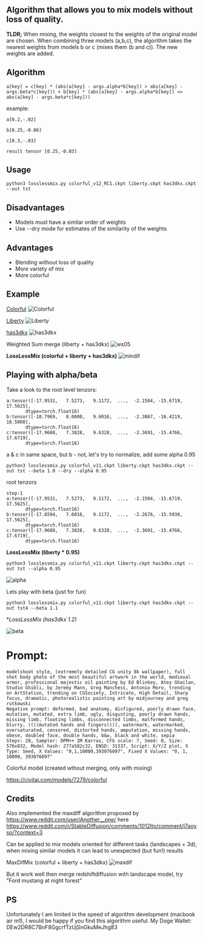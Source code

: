 ## Algorithm that allows you to mix models without loss of quality. 

**TLDR;** When mixing, the weights closest to the weights of the original model are chosen. When combining three models (a,b,c), the algorithm takes the nearest weights from models b or c (mixes them (b and c)). The new weights are added.

## Algorithm

```
a[key] = c[key] * (abs(a[key] - args.alpha*b[key]) > abs(a[key] - args.beta*c[key])) + b[key] * (abs(a[key] - args.alpha*b[key]) <= abs(a[key] - args.beta*c[key]))
```
example:
```
a[0.2,-.02]

b[0.25,-0.06]

c[0.3,-.03]

result tensor [0.25,-0.03]
```

## Usage

```
python3 losslessmix.py colorful_v12_RC1.ckpt liberty.ckpt has3dkx.ckpt --out tst

```

## Disadvantages

 - Models must have a similar order of weights 
 - Use --dry mode for estimates of the similarity of the weights

## Advantages

 - Blending without loss of quality
 - More variety of mix
 - More colorful

## Example

 [Colorful](https://civitai.com/models/7279/colorful)
 ![Colorful](examples/colorful.png?raw=true)

 [Liberty](https://civitai.com/models/5935/liberty)
  ![Liberty](examples/liberty.png?raw=true)

 [has3dkx](https://civitai.com/models/2504/handas-3dkx-11)
  ![has3dkx](examples/has3dkx.png?raw=true)

 Weighted Sum merge (liberty + has3dkx)
  ![ws05](examples/ws05.png?raw=true)

 **LossLessMix (colorful + liberty + has3dkx)**
  ![mindif](examples/mindif.png?raw=true)

## Playing with alpha/beta

Take a look to the root level tenzors:
```
a:tensor([-17.9531,   7.5273,   9.1172,  ...,  -2.1504, -15.6719,  17.5625],
       dtype=torch.float16)
b:tensor([-18.7969,   8.0000,   9.6016,  ...,  -2.3867, -16.4219,  18.5000],
       dtype=torch.float16)
c:tensor([-17.9688,   7.3828,   9.6328,  ...,  -2.3691, -15.4766,  17.6719],
       dtype=torch.float16)
```
a & c in same space, but b - not, let's try to normalize, add some alpha 0.95
```
python3 losslessmix.py colorful_v11.ckpt liberty.ckpt has3dkx.ckpt --out tst --beta 1.0 --dry --alpha 0.95
```
root tenzors
```
step:1
a:tensor([-17.9531,   7.5273,   9.1172,  ...,  -2.1504, -15.6719,  17.5625],
       dtype=torch.float16)
b:tensor([-17.8594,   7.6016,   9.1172,  ...,  -2.2676, -15.5938,  17.5625],
       dtype=torch.float16)
c:tensor([-17.9688,   7.3828,   9.6328,  ...,  -2.3691, -15.4766,  17.6719],
       dtype=torch.float16)
```
 **LossLessMix (liberty * 0.95)**
```
python3 losslessmix.py colorful_v11.ckpt liberty.ckpt has3dkx.ckpt --out tst --alpha 0.95 
```
  ![alpha](examples/alpha.png?raw=true)

Lets play with beta (just for fun)

```
python3 losslessmix.py colorful_v11.ckpt liberty.ckpt has3dkx.ckpt --out tst4 --beta 1.1
```
 **LossLessMix (has3dkx *1.2)**

  ![beta](examples/beta.png?raw=true)
# Prompt:
```
modelshoot style, (extremely detailed CG unity 8k wallpaper), full shot body photo of the most beautiful artwork in the world, medieval armor, professional majestic oil painting by Ed Blinkey, Atey Ghailan, Studio Ghibli, by Jeremy Mann, Greg Manchess, Antonio Moro, trending on ArtStation, trending on CGSociety, Intricate, High Detail, Sharp focus, dramatic, photorealistic painting art by midjourney and greg rutkowski
Negative prompt: deformed, bad anatomy, disfigured, poorly drawn face, mutation, mutated, extra limb, ugly, disgusting, poorly drawn hands, missing limb, floating limbs, disconnected limbs, malformed hands, blurry, ((((mutated hands and fingers)))), watermark, watermarked, oversaturated, censored, distorted hands, amputation, missing hands, obese, doubled face, double hands, b&w, black and white, sepia
Steps: 28, Sampler: DPM++ 2M Karras, CFG scale: 7, Seed: 0, Size: 576x832, Model hash: 277a582c32, ENSD: 31337, Script: X/Y/Z plot, X Type: Seed, X Values: "0,1,10000,393076097", Fixed X Values: "0, 1, 10000, 393076097"
```
 Colorful model (created wthout merging, only with mixing)

https://civitai.com/models/7279/colorful

 ## Credits

Also implemented the maxdiff algorithm proposed by https://www.reddit.com/user/Another__one/ here https://www.reddit.com/r/StableDiffusion/comments/1012lto/comment/j7aoyso/?context=3


Can be applied to mix models oriented for different tasks (landscapes + 3d), when mixing similar models it can lead to unexpected (but fun!) results

MaxDifMix (colorful + liberty + has3dkx)
![maxdif](examples/maxdiff.png?raw=true)

But it work well then merge redshiftdiffusion with landscape model, try "Ford mustang at night forest"

## PS

Unfortunately I am limited in the speed of algorithm development (macbook air m1), I would be happy if you find this algorithm useful. My Doge Wallet: DEw2DR8C7BnF8GgcrfTzUjSnGkuMeJhg83